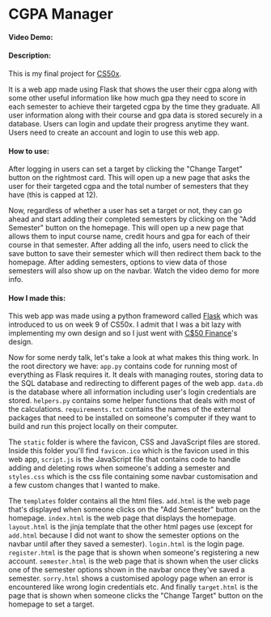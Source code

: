 # CGPA Manager
#### Video Demo:  <URL HERE>
#### Description:
This is my final project for [CS50x](https://cs50.harvard.edu/x/).

It is a web app made using Flask that shows the user their cgpa along with some other useful information like how much gpa they need to score in each semester to achieve their targeted cgpa by the time they graduate. All user information along with their course and gpa data is stored securely in a database. Users can login and update their progress anytime they want. Users need to create an account and login to use this web app.

#### How to use:
After logging in users can set a target by clicking the "Change Target" button on the rightmost card. This will open up a new page that asks the user for their targeted cgpa and the total number of semesters that they have (this is capped at 12).

Now, regardless of whether a user has set a target or not, they can go ahead and start adding their completed semesters by clicking on the "Add Semester" button on the homepage. This will open up a new page that allows them to input course name, credit hours and gpa for each of their course in that semester. After adding all the info, users need to click the save button to save their semester which will then redirect them back to the homepage. After adding semesters, options to view data of those semesters will also show up on the navbar.
Watch the video demo for more info.

#### How I made this:
This web app was made using a python frameword called [Flask](https://flask.palletsprojects.com/en/3.0.x/) which was introduced to us on week 9 of CS50x. I admit that I was a bit lazy with implementing my own design and so I just went with [C$50 Finance](https://finance.cs50.net/login)'s design.

Now for some nerdy talk, let's take a look at what makes this thing work.
In the root directory we have:
`app.py` contains code for running most of everything as Flask requires it. It deals with managing routes, storing data to the SQL database and redirecting to different pages of the web app.
`data.db` is the database where all information including user's login credentials are stored.
`helpers.py` contains some helper functions that deals with most of the calculations.
`requirements.txt` contains the names of the external packages that need to be installed on someone's computer if they want to build and run this project locally on their computer.

The `static` folder is where the favicon, CSS and JavaScript files are stored. Inside this folder you'll find `favicon.ico` which is the favicon used in this web app, `script.js` is the JavaScript file that contains code to handle adding and deleting rows when someone's adding a semester and `styles.css` which is the css file containing some navbar customisation and a few custom changes that I wanted to make.

The `templates` folder contains all the html files.
`add.html` is the web page that's displayed when someone clicks on the "Add Semester" button on the homepage.
`index.html` is the web page that displays the homepage.
`layout.html` is the jinja template that the other html pages use (except for `add.html` because I did not want to show the semester options on the navbar until after they saved a semester).
`login.html` is the login page.
`register.html` is the page that is shown when someone's registering a new account.
`semester.html` is the web page that is shown when the user clicks one of the semester options shown in the navbar once they've saved a semester.
`sorry.html` shows a customised apology page when an error is encountered like wrong login credentials etc.
And finally `target.html` is the page that is shown when someone clicks the "Change Target" button on the homepage to set a target.

